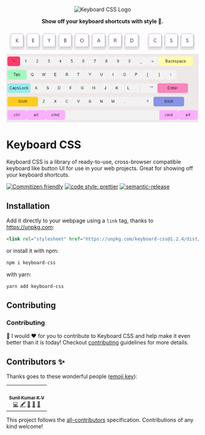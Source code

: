 <!-- markdownlint-disable -->
<p align="center">
    <img src="https://raw.githubusercontent.com/shhdharmen/keyboard-css/main/src/copy/assets/logo.png" alt="Keyboard CSS Logo">
</p>

<p align="center">
    <strong>Show off your keyboard shortcuts with style 🦄.</strong>
</p>

<p align="center">
    <img src="https://github.com/Sunil-Kumar-KV/color-Keyboard/blob/main/assets/demo.gif" alt="Keyboard CSS Demo">
    <img src="https://github.com/Sunil-Kumar-KV/color-Keyboard/blob/main/assets/keyboard.png" alt="Keyboard Design">
</p>
<!-- markdownlint-restore -->

# Keyboard CSS <!-- omit in toc -->

Keyboard CSS is a library of ready-to-use, cross-browser compatible keyboard like button UI for use in your web projects. Great for showing off your keyboard shortcuts.

[![Commitizen friendly](https://img.shields.io/badge/commitizen-friendly-brightgreen.svg?style=flat-square)](http://commitizen.github.io/cz-cli/)
[![code style: prettier](https://img.shields.io/badge/code_style-prettier-ff69b4.svg?style=flat-square)](https://github.com/prettier/prettier)
[![semantic-release](https://img.shields.io/badge/%20%20%F0%9F%93%A6%F0%9F%9A%80-semantic--release-e10079.svg?style=flat-square)](https://github.com/semantic-release/semantic-release)

## Installation

Add it directly to your webpage using a `link` tag, thanks to <https://unpkg.com>:

```html
<link rel="stylesheet" href="https://unpkg.com/keyboard-css@1.2.4/dist/css/main.min.css" />
```

or install it with npm:

```bash
npm i keyboard-css
```

with yarn:

```bash
yarn add keyboard-css
```

## Contributing

### Contributing

🙏 I would ❤️ for you to contribute to Keyboard CSS and help make it even better than it is today! Checkout [contributing](https://github.com/Sunil-Kumar-KV/color-Keyboard/blob/main/Contributing.md) guidelines for more details.

## Contributors ✨

Thanks goes to these wonderful people ([emoji key](https://allcontributors.org/docs/en/emoji-key)):

<!-- ALL-CONTRIBUTORS-LIST:START - Do not remove or modify this section -->
<table>
  <tr>
    <td align="center"><a href="https://github.com/Sunil-Kumar-KV"><img src="https://avatars.githubusercontent.com/u/111721933?v=4" width="100px;" alt=""/><br /><sub><b>Sunil Kumar K V</b></sub></a><br /><a href="https://github.com/Dharmen Shah/keyboard-css/commits?author=shhdharmen" title="Code">💻</a> <a href="#content-shhdharmen" title="Content">🖋</a> <a href="#design-shhdharmen" title="Design">🎨</a> <a href="https://github.com/Dharmen Shah/keyboard-css/commits?author=shhdharmen" title="Documentation">📖</a> <a href="#ideas-shhdharmen" title="Ideas, Planning, & Feedback">🤔</a></td>
  </tr>
</table>

<!-- ALL-CONTRIBUTORS-LIST:END -->

This project follows the [all-contributors](https://github.com/all-contributors/all-contributors) specification. Contributions of any kind welcome!
